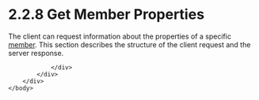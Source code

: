 <html dir="LTR" xmlns:mshelp="http://msdn.microsoft.com/mshelp" xmlns:ddue="http://ddue.schemas.microsoft.com/authoring/2003/5" xmlns:xlink="http://www.w3.org/1999/xlink" xmlns:tool="http://www.microsoft.com/tooltip">
    <head>
        <meta http-equiv="Content-Type" content="text/html; CHARSET=utf-8"></meta>
        <meta name="save" content="history"></meta>
        <title>2.2.8 Get Member Properties</title>
        <xml>
            <mshelp:toctitle title="2.2.8 Get Member Properties"></mshelp:toctitle>
            <mshelp:rltitle title="[MS-SSAS8]: Get Member Properties"></mshelp:rltitle>
            <mshelp:keyword index="A" term="7297255f-ad96-4398-99ca-b3b49fa6a8b8"></mshelp:keyword>
            <mshelp:attr name="DCSext.ContentType" value="open specification"></mshelp:attr>
            <mshelp:attr name="AssetID" value="7297255f-ad96-4398-99ca-b3b49fa6a8b8"></mshelp:attr>
            <mshelp:attr name="TopicType" value="kbRef"></mshelp:attr>
            <mshelp:attr name="DCSext.Title" value="[MS-SSAS8]: Get Member Properties" />
        </xml>
    </head>
    <body>
        <div id="header">
            <h1 class="heading">2.2.8 Get Member Properties</h1>
        </div>
        <div id="mainSection">
            <div id="mainBody">
                <div id="allHistory" class="saveHistory"></div>
                <div id="sectionSection0" class="section" name="collapseableSection">
                    

<p>The client can request information about the properties of a
specific <a href="c527450b-f5bd-424b-8c98-ba6365288f35.html#gt_5d78ca78-a9b1-4791-8126-bf9494304b11">member</a>. This
section describes the structure of the client request and the server response.</p>


                </div>
            </div>
        </div>
    </body>
</html>